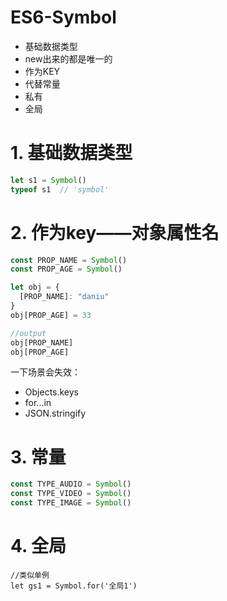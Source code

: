 # ES6-Symbol

* 基础数据类型
* new出来的都是唯一的
* 作为KEY
* 代替常量
* 私有
* 全局

# 1. 基础数据类型

```js
let s1 = Symbol()
typeof s1  // 'symbol'
```

# 2. 作为key——对象属性名

```js
const PROP_NAME = Symbol()
const PROP_AGE = Symbol()

let obj = {
  [PROP_NAME]: "daniu"
}
obj[PROP_AGE] = 33

//output
obj[PROP_NAME]
obj[PROP_AGE]
```

一下场景会失效：
* Objects.keys
* for...in 
* JSON.stringify

# 3. 常量

```js
const TYPE_AUDIO = Symbol()
const TYPE_VIDEO = Symbol()
const TYPE_IMAGE = Symbol()
```

# 4. 全局


```
//类似单例
let gs1 = Symbol.for('全局1')
```
